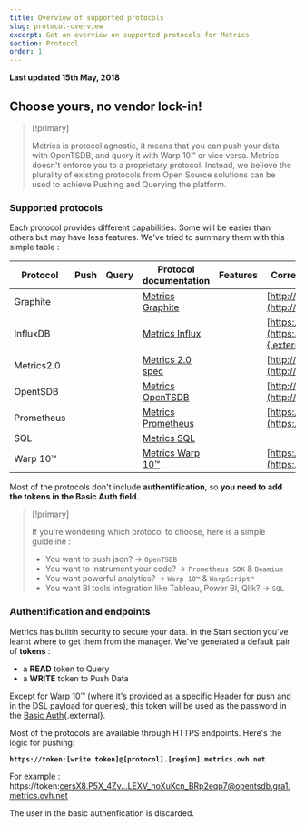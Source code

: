 ```yaml
---
title: Overview of supported protocols
slug: protocol-overview
excerpt: Get an overview on supported protocols for Metrics
section: Protocol
order: 1
---
```


**Last updated 15th May, 2018**

## Choose yours, no vendor lock-in!

> [!primary]
> 
> Metrics is protocol agnostic, it means that you can push your data with OpenTSDB, and query it with Warp 10™ or vice versa.
> Metrics doesn't enforce you to a proprietary protocol. Instead, we believe the plurality of existing protocols from Open Source solutions can be used to achieve Pushing and Querying the platform.
>

### Supported protocols
Each protocol provides different capabilities. Some will be easier than others but may have less features. We've tried to summary them with this simple table :

|Protocol|Push|Query|Protocol documentation|Features|Corresponding Open Source project|
|---|---|---|---|---|---|
|Graphite|<i class="fas fa-check"></i>|<i class="fas fa-check"></i>|[Metrics Graphite](#graphite_desc)|<i class="fas fa-star"></i>|[http://graphiteapp.org/](http://graphiteapp.org/){.external}|
|InfluxDB|<i class="fas fa-check"></i>|<i class="fas fa-times"></i>|[Metrics Influx](#influx_desc)|<i class="fas fa-star"></i>|[https://github.com/influxdata/influxdb](https://github.com/influxdata/influxdb){.external}|
|Metrics2.0|<i class="fas fa-check"></i>|<i class="fas fa-times"></i>|[Metrics 2.0 spec](#opentsdb_desc)|<i class="fas fa-star"><i class="fas fa-star">|[http://metrics20.org/](http://metrics20.org/){.external}|
|OpentSDB|<i class="fas fa-check"></i>|<i class="fas fa-check"></i>|[Metrics OpenTSDB](#opentsdb_desc)|<i class="fas fa-star"><i class="fas fa-star">|[http://opentsdb.net/](http://opentsdb.net/){.external}|
|Prometheus|<i class="fas fa-check"></i>|<i class="fas fa-check"></i>|[Metrics Prometheus](#prom_desc)|<i class="fas fa-star"></i><i class="fas fa-star"></i>|[https://prometheus.io/](https://prometheus.io/){.external}|
|SQL|<i class="fas fa-times"></i>|<i class="fas fa-times"></i>|[Metrics SQL](#sql_desc)|||
|Warp 10™|<i class="fas fa-check"></i>|<i class="fas fa-check"></i>|[Metrics Warp 10™](#warp_desc)|<i class="fas fa-star"></i><i class="fas fa-star"></i><i class="fas fa-star"></i>|[https://warp10.io/](https://warp10.io/){.external}|

Most of the protocols don't include **authentification**, so **you need to add the tokens in the Basic Auth field.**

> [!primary]
> 
> If you're wondering which protocol to choose, here is a simple guideline :
>
> - You want to push json? -> `OpenTSDB`
> - You want to instrument your code? -> `Prometheus SDK` & `Beamium`
> - You want powerful analytics? -> `Warp 10™` & `WarpScript™`
> - You want BI tools integration like Tableau, Power BI, Qlik? -> `SQL`
>

### Authentification and endpoints
Metrics has builtin security to secure your data. In the Start section you've learnt where to get them from the manager. We've generated a default pair of **tokens** :

- a **READ** token to Query
- a **WRITE** token to Push Data

Except for Warp 10™ (where it's provided as a specific Header for push and in the DSL payload for queries), this token will be used as the password in the [Basic Auth](https://en.wikipedia.org/wiki/Basic_access_authentication){.external}.

Most of the protocols are available through HTTPS endpoints. Here's the logic for pushing:

**`https://token:[write token]@[protocol].[region].metrics.ovh.net`**

For example :  https://token:cersX8.P5X_4Zv...LEXV_hoXuKcn_BRp2eqp7@opentsdb.gra1.metrics.ovh.net

The user in the basic authenfication is discarded.

